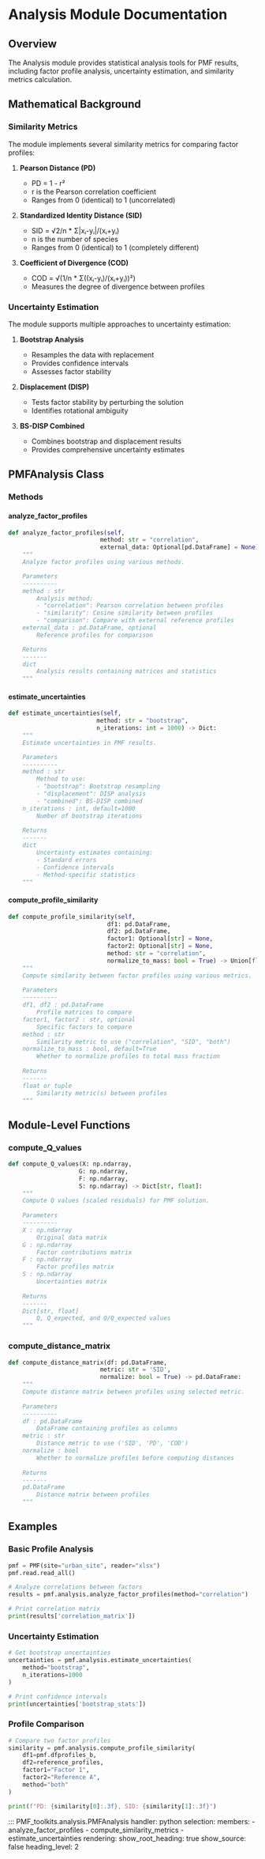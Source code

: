 # Analysis Module Documentation

## Overview

The Analysis module provides statistical analysis tools for PMF results, including factor profile analysis, uncertainty estimation, and similarity metrics calculation.

## Mathematical Background

### Similarity Metrics

The module implements several similarity metrics for comparing factor profiles:

1. **Pearson Distance (PD)**
   - PD = 1 - r²
   - r is the Pearson correlation coefficient
   - Ranges from 0 (identical) to 1 (uncorrelated)

2. **Standardized Identity Distance (SID)**
   - SID = √2/n * Σ|xᵢ-yᵢ|/(xᵢ+yᵢ)
   - n is the number of species
   - Ranges from 0 (identical) to 1 (completely different)

3. **Coefficient of Divergence (COD)**
   - COD = √(1/n * Σ((xᵢ-yᵢ)/(xᵢ+yᵢ))²)
   - Measures the degree of divergence between profiles

### Uncertainty Estimation

The module supports multiple approaches to uncertainty estimation:

1. **Bootstrap Analysis**
   - Resamples the data with replacement
   - Provides confidence intervals
   - Assesses factor stability

2. **Displacement (DISP)**
   - Tests factor stability by perturbing the solution
   - Identifies rotational ambiguity

3. **BS-DISP Combined**
   - Combines bootstrap and displacement results
   - Provides comprehensive uncertainty estimates

## PMFAnalysis Class

### Methods

#### analyze_factor_profiles
```python
def analyze_factor_profiles(self,
                          method: str = "correlation",
                          external_data: Optional[pd.DataFrame] = None) -> Dict:
    """
    Analyze factor profiles using various methods.

    Parameters
    ----------
    method : str
        Analysis method:
        - "correlation": Pearson correlation between profiles
        - "similarity": Cosine similarity between profiles 
        - "comparison": Compare with external reference profiles
    external_data : pd.DataFrame, optional
        Reference profiles for comparison

    Returns
    -------
    dict
        Analysis results containing matrices and statistics
    """
```

#### estimate_uncertainties
```python
def estimate_uncertainties(self,
                         method: str = "bootstrap",
                         n_iterations: int = 1000) -> Dict:
    """
    Estimate uncertainties in PMF results.

    Parameters
    ----------
    method : str
        Method to use:
        - "bootstrap": Bootstrap resampling
        - "displacement": DISP analysis
        - "combined": BS-DISP combined
    n_iterations : int, default=1000
        Number of bootstrap iterations
    
    Returns
    -------
    dict
        Uncertainty estimates containing:
        - Standard errors
        - Confidence intervals
        - Method-specific statistics
    """
```

#### compute_profile_similarity
```python
def compute_profile_similarity(self,
                            df1: pd.DataFrame,
                            df2: pd.DataFrame,
                            factor1: Optional[str] = None,
                            factor2: Optional[str] = None,
                            method: str = "correlation",
                            normalize_to_mass: bool = True) -> Union[float, Tuple[float, float]]:
    """
    Compute similarity between factor profiles using various metrics.
    
    Parameters
    ----------
    df1, df2 : pd.DataFrame
        Profile matrices to compare
    factor1, factor2 : str, optional
        Specific factors to compare
    method : str
        Similarity metric to use ("correlation", "SID", "both")
    normalize_to_mass : bool, default=True
        Whether to normalize profiles to total mass fraction
    
    Returns
    -------
    float or tuple
        Similarity metric(s) between profiles
    """
```

## Module-Level Functions

### compute_Q_values
```python
def compute_Q_values(X: np.ndarray,
                    G: np.ndarray,
                    F: np.ndarray,
                    S: np.ndarray) -> Dict[str, float]:
    """
    Compute Q values (scaled residuals) for PMF solution.
    
    Parameters
    ----------
    X : np.ndarray
        Original data matrix
    G : np.ndarray
        Factor contributions matrix
    F : np.ndarray
        Factor profiles matrix
    S : np.ndarray
        Uncertainties matrix
    
    Returns
    -------
    Dict[str, float]
        Q, Q_expected, and Q/Q_expected values
    """
```

### compute_distance_matrix
```python
def compute_distance_matrix(df: pd.DataFrame,
                          metric: str = 'SID',
                          normalize: bool = True) -> pd.DataFrame:
    """
    Compute distance matrix between profiles using selected metric.
    
    Parameters
    ----------
    df : pd.DataFrame
        DataFrame containing profiles as columns
    metric : str
        Distance metric to use ('SID', 'PD', 'COD')
    normalize : bool
        Whether to normalize profiles before computing distances
    
    Returns
    -------
    pd.DataFrame
        Distance matrix between profiles
    """
```

## Examples

### Basic Profile Analysis
```python
pmf = PMF(site="urban_site", reader="xlsx")
pmf.read.read_all()

# Analyze correlations between factors
results = pmf.analysis.analyze_factor_profiles(method="correlation")

# Print correlation matrix
print(results['correlation_matrix'])
```

### Uncertainty Estimation
```python
# Get bootstrap uncertainties
uncertainties = pmf.analysis.estimate_uncertainties(
    method="bootstrap",
    n_iterations=1000
)

# Print confidence intervals
print(uncertainties['bootstrap_stats'])
```

### Profile Comparison
```python
# Compare two factor profiles
similarity = pmf.analysis.compute_profile_similarity(
    df1=pmf.dfprofiles_b,
    df2=reference_profiles,
    factor1="Factor 1",
    factor2="Reference A",
    method="both"
)

print(f"PD: {similarity[0]:.3f}, SID: {similarity[1]:.3f}")
```

::: PMF_toolkits.analysis.PMFAnalysis
    handler: python
    selection:
      members:
        - analyze_factor_profiles
        - compute_similarity_metrics
        - estimate_uncertainties
    rendering:
      show_root_heading: true
      show_source: false
      heading_level: 2
